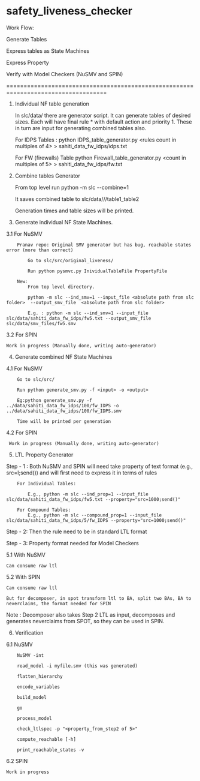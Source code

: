 # safety_liveness_checker

Work Flow:

Generate Tables

Express tables as State Machines

Express Property

Verify with Model Checkers (NuSMV and SPIN)


===================================================================================

1. Individual NF table generation

    In slc/data/ there are generator script. It can generate tables of desired sizes.
    Each will have final rule * with default action and priority 1.
    These in turn are input for generating combined tables also.

    For IDPS Tables : python IDPS_table_generator.py <rules count in multiples of 4> > sahiti_data_fw_idps/idps.txt

    For FW (firewalls) Table python Firewall_table_generator.py <count in multiples of 5> > sahiti_data_fw_idps/fw.txt
                        

2. Combine tables Generator

    From top level run python -m slc --combine=1

    It saves combined table to slc/data/<individaul tables folder>/<indiviualsize>/table1_table2

    Generation times and table sizes will be printed.

3. Generate individual NF State Machines.

3.1 For NuSMV
        
        Pranav repo: Original SMV generator but has bug, reachable states error (more than correct)

            Go to slc/src/original_liveness/

            Run python pysmvc.py InividualTableFile PropertyFile

        New: 
            From top level directory.
            
            python -m slc --ind_smv=1 --input_file <absolute path from slc folder>  --output_smv_file  <absolute path from slc folder>

            E.g. : python -m slc --ind_smv=1 --input_file slc/data/sahiti_data_fw_idps/fw5.txt --output_smv_file slc/data/smv_files/fw5.smv


3.2 For SPIN

    Work in progress (Manually done, writing auto-generator)

4. Generate combined NF State Machines

4.1 For NuSMV

        Go to slc/src/  

        Run python generate_smv.py -f <input> -o <output>

        Eg:python generate_smv.py -f ../data/sahiti_data_fw_idps/100/fw_IDPS -o ../data/sahiti_data_fw_idps/100/fw_IDPS.smv

        Time will be printed per generation

4.2 For SPIN

     Work in progress (Manually done, writing auto-generator)

5. LTL Property Generator

Step - 1 : Both NuSMV and SPIN will need take property of text format (e.g., src=I;send()) and will first need to express it in terms of rules

        For Individual Tables: 

            E.g., python -m slc --ind_prop=1 --input_file slc/data/sahiti_data_fw_idps/fw5.txt --property="src=1000;send()"

        For Compound Tables:
            E.g., python -m slc --compound_prop=1 --input_file slc/data/sahiti_data_fw_idps/5/fw_IDPS --property="src=1000;send()"



Step - 2: Then the rule need to be in standard LTL format

Step - 3: Property format needed for Model Checkers 

5.1 With NuSMV

    Can consume raw ltl 

5.2 With SPIN

    Can consume raw ltl

    But for decomposer, in spot transform ltl to BA, split two BAs, BA to neverclaims, the format needed for SPIN 


Note : Decomposer also takes Step 2 LTL as input, decomposes and generates neverclaims from SPOT, so they can be used in SPIN.

6. Verification

6.1 NuSMV

        NuSMV -int

        read_model -i myfile.smv (this was generated)

        flatten_hierarchy

        encode_variables

        build_model

        go

        process_model

        check_ltlspec -p "<property_from_step2 of 5>"

        compute_reachable [-h]

        print_reachable_states -v



6.2 SPIN

    Work in progress
